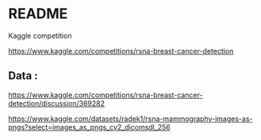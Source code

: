 # README

Kaggle competition

https://www.kaggle.com/competitions/rsna-breast-cancer-detection



## Data :

https://www.kaggle.com/competitions/rsna-breast-cancer-detection/discussion/369282

https://www.kaggle.com/datasets/radek1/rsna-mammography-images-as-pngs?select=images_as_pngs_cv2_dicomsdl_256
